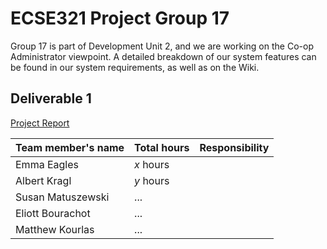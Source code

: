 # ECSE321 Project Group 17

Group 17 is part of Development Unit 2, and we are working on the Co-op Administrator viewpoint. A detailed breakdown of our system features can be found in our system requirements, as well as on the Wiki.

## Deliverable 1

[Project Report](https://github.com/McGill-ECSE321-Winter2019/ecse321-group-project-17/wiki/Project-Report:-Deliverable-1)

|Team member's name|Total hours|Responsibility         |
|------------------|-----------|-----------------------|
|Emma Eagles       |  _x_ hours|                       |
|Albert Kragl      |  _y_ hours|                       |
|Susan Matuszewski |...        |                       |
|Eliott Bourachot  |...        |                       |
|Matthew Kourlas   |...        |                       |
